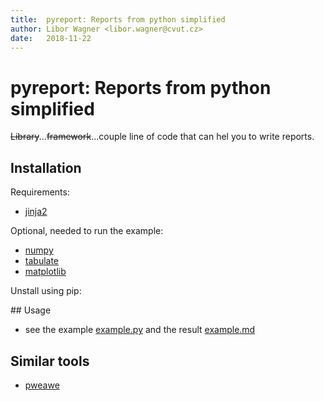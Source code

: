 ```yaml
---
title:  pyreport: Reports from python simplified
author: Libor Wagner <libor.wagner@cvut.cz>
date:   2018-11-22
---
```


# pyreport: Reports from python simplified

~~Library~~...~~framework~~...couple line of code that can hel you to write reports.

## Installation

Requirements:

  - [jinja2](http://jinja.pocoo.org)

Optional, needed to run the example:

  - [numpy](http://www.numpy.org)
  - [tabulate](https://pypi.org/project/tabulate/)
  - [matplotlib](https://matplotlib.org)

Unstall using pip:



## Usage

  - see the example [example.py](example/example.py) and the result [example.md](example/example.md)

## Similar tools

 - [pweawe]()
